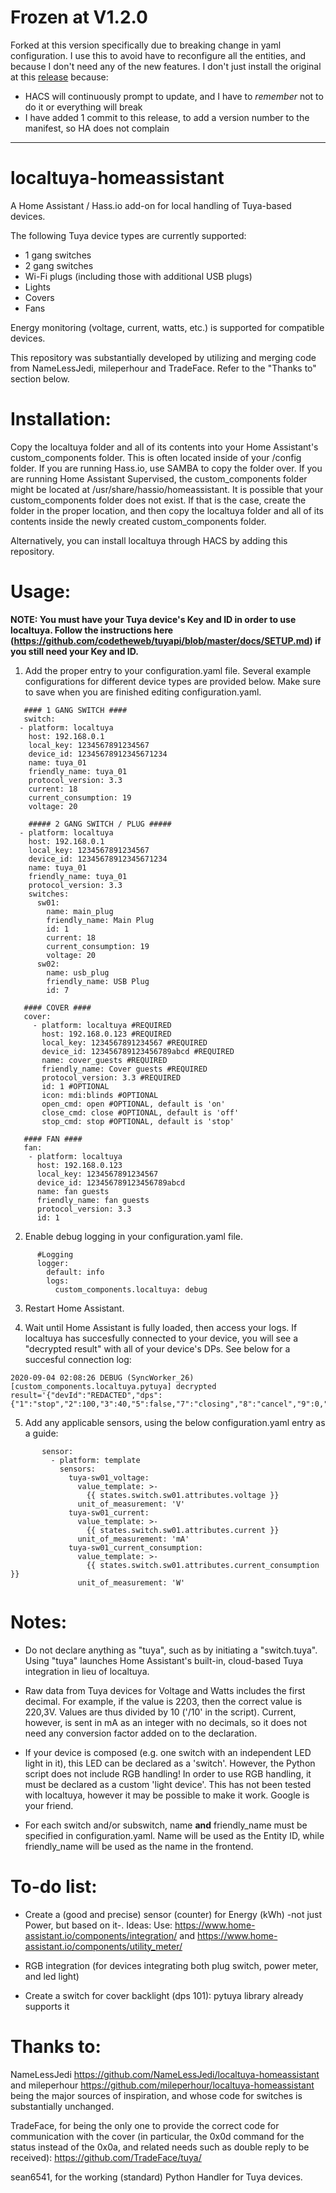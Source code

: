 # Frozen at V1.2.0

Forked at this version specifically due to breaking change in yaml configuration.
I use this to avoid have to reconfigure all the entities, and because I don't need any of the new features.
I don't just install the original at this [release](https://github.com/rospogrigio/localtuya/tree/v1.2.0) because:
* HACS will continuously prompt to update, and I have to *remember* not to do it or everything will break
* I have added 1 commit to this release, to add a version number to the manifest, so HA does not complain

---

# localtuya-homeassistant

A Home Assistant / Hass.io add-on for local handling of Tuya-based devices.

The following Tuya device types are currently supported:
* 1 gang switches
* 2 gang switches
* Wi-Fi plugs (including those with additional USB plugs)
* Lights
* Covers
* Fans

Energy monitoring (voltage, current, watts, etc.) is supported for compatible devices. 

This repository was substantially developed by utilizing and merging code from NameLessJedi, mileperhour and TradeFace. Refer to the "Thanks to" section below.

# Installation:

Copy the localtuya folder and all of its contents into your Home Assistant's custom_components folder. This is often located inside of your /config folder. If you are running Hass.io, use SAMBA to copy the folder over. If you are running Home Assistant Supervised, the custom_components folder might be located at /usr/share/hassio/homeassistant. It is possible that your custom_components folder does not exist. If that is the case, create the folder in the proper location, and then copy the localtuya folder and all of its contents inside the newly created custom_components folder.

Alternatively, you can install localtuya through HACS by adding this repository.


# Usage:

**NOTE: You must have your Tuya device's Key and ID in order to use localtuya. Follow the instructions here (https://github.com/codetheweb/tuyapi/blob/master/docs/SETUP.md) if you still need your Key and ID.**

1. Add the proper entry to your configuration.yaml file. Several example configurations for different device types are provided below. Make sure to save when you are finished editing configuration.yaml.

```
   #### 1 GANG SWITCH ####
   switch:
  - platform: localtuya
    host: 192.168.0.1
    local_key: 1234567891234567
    device_id: 12345678912345671234
    name: tuya_01
    friendly_name: tuya_01
    protocol_version: 3.3
    current: 18
    current_consumption: 19
    voltage: 20
```

```
    ##### 2 GANG SWITCH / PLUG #####
  - platform: localtuya
    host: 192.168.0.1
    local_key: 1234567891234567
    device_id: 12345678912345671234
    name: tuya_01
    friendly_name: tuya_01
    protocol_version: 3.3
    switches:
      sw01:
        name: main_plug
        friendly_name: Main Plug
        id: 1
        current: 18
        current_consumption: 19
        voltage: 20
      sw02:
        name: usb_plug
        friendly_name: USB Plug
        id: 7  
```

```
   #### COVER ####
   cover:
     - platform: localtuya #REQUIRED
       host: 192.168.0.123 #REQUIRED
       local_key: 1234567891234567 #REQUIRED
       device_id: 123456789123456789abcd #REQUIRED
       name: cover_guests #REQUIRED
       friendly_name: Cover guests #REQUIRED
       protocol_version: 3.3 #REQUIRED
       id: 1 #OPTIONAL
       icon: mdi:blinds #OPTIONAL
       open_cmd: open #OPTIONAL, default is 'on'
       close_cmd: close #OPTIONAL, default is 'off'
       stop_cmd: stop #OPTIONAL, default is 'stop'
```

```
   #### FAN ####
   fan:
    - platform: localtuya
      host: 192.168.0.123
      local_key: 1234567891234567
      device_id: 123456789123456789abcd
      name: fan guests
      friendly_name: fan guests
      protocol_version: 3.3
      id: 1
```
   
2. Enable debug logging in your configuration.yaml file.
```
      #Logging
      logger:
        default: info
        logs:
          custom_components.localtuya: debug
```

3. Restart Home Assistant.

4. Wait until Home Assistant is fully loaded, then access your logs. If localtuya has succesfully connected to your device, you will see a "decrypted result" with all of your device's DPs. See below for a succesful connection log:
```
2020-09-04 02:08:26 DEBUG (SyncWorker_26) [custom_components.localtuya.pytuya] decrypted result='{"devId":"REDACTED","dps":{"1":"stop","2":100,"3":40,"5":false,"7":"closing","8":"cancel","9":0,"10":0}}'
```   

5. Add any applicable sensors, using the below configuration.yaml entry as a guide:
```   
       sensor:
         - platform: template
           sensors:
             tuya-sw01_voltage:
               value_template: >-
                 {{ states.switch.sw01.attributes.voltage }}
               unit_of_measurement: 'V' 
             tuya-sw01_current:
               value_template: >-     
                 {{ states.switch.sw01.attributes.current }}
               unit_of_measurement: 'mA'      
             tuya-sw01_current_consumption:
               value_template: >-
                 {{ states.switch.sw01.attributes.current_consumption }}
               unit_of_measurement: 'W' 
```   

# Notes:

* Do not declare anything as "tuya", such as by initiating a "switch.tuya". Using "tuya" launches Home Assistant's built-in, cloud-based Tuya integration in lieu of localtuya.

* Raw data from Tuya devices for Voltage and Watts includes the first decimal. For example, if the value is 2203, then the correct value is 220,3V. Values are thus divided by 10 ('/10' in the script). Current, however, is sent in mA as an integer with no decimals, so it does not need any conversion factor added on to the declaration.

* If your device is composed (e.g. one switch with an independent LED light in it), this LED can be declared as a 'switch'. However, the Python script does not include RGB handling! In order to use RGB handling, it must be declared as a custom 'light device'. This has not been tested with localtuya, however it may be possible to make it work. Google is your friend. 
   
* For each switch and/or subswitch, name **and** friendly_name must be specified in configuration.yaml. Name will be used as the Entity ID, while friendly_name will be used as the name in the frontend.

# To-do list:

* Create a (good and precise) sensor (counter) for Energy (kWh) -not just Power, but based on it-. 
      Ideas: Use: https://www.home-assistant.io/components/integration/ and https://www.home-assistant.io/components/utility_meter/
   
* RGB integration (for devices integrating both plug switch, power meter, and led light) 
   
* Create a switch for cover backlight (dps 101): pytuya library already supports it

# Thanks to:

NameLessJedi https://github.com/NameLessJedi/localtuya-homeassistant and mileperhour https://github.com/mileperhour/localtuya-homeassistant being the major sources of inspiration, and whose code for switches is substantially unchanged.

TradeFace, for being the only one to provide the correct code for communication with the cover (in particular, the 0x0d command for the status instead of the 0x0a, and related needs such as double reply to be received): https://github.com/TradeFace/tuya/

sean6541, for the working (standard) Python Handler for Tuya devices.
